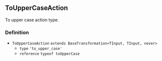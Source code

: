 ToUpperCaseAction
-----------------

To upper case action type.

### Definition

*   `ToUpperCaseAction` `extends BaseTransformation<TInput, TInput, never>`
    *   `type` `'to_upper_case'`
    *   `reference` `typeof toUpperCase`